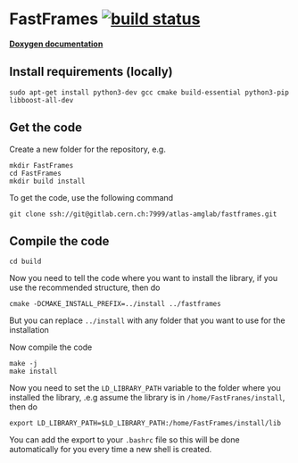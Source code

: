 # FastFrames [![build status](https://gitlab.cern.ch/atlas-amglab/fastframes/badges/main/pipeline.svg "build status")](https://gitlab.cern.ch/atlas-amglab/fastframes/commits/main)


[__Doxygen documentation__](https://atlas-project-topreconstruction.web.cern.ch/fastframesdocumentation/index.html)

## Install requirements (locally)

```
sudo apt-get install python3-dev gcc cmake build-essential python3-pip libboost-all-dev
```

## Get the code
Create a new folder for the repository, e.g. 
```
mkdir FastFrames
cd FastFrames
mkdir build install
```

To get the code, use the following command
```
git clone ssh://git@gitlab.cern.ch:7999/atlas-amglab/fastframes.git
```

## Compile the code
```
cd build
```

Now you need to tell the code where you want to install the library, if you use the recommended structure, then do
```
cmake -DCMAKE_INSTALL_PREFIX=../install ../fastframes
```

But you can replace `../install` with any folder that you want to use for the installation

Now compile the code
```
make -j
make install
```

Now you need to set the `LD_LIBRARY_PATH` variable to the folder where you installed the library, .e.g assume the library is in `/home/FastFranes/install`, then do
```
export LD_LIBRARY_PATH=$LD_LIBRARY_PATH:/home/FastFrames/install/lib
```

You can add the export to your `.bashrc` file so this will be done automatically for you every time a new shell is created.
